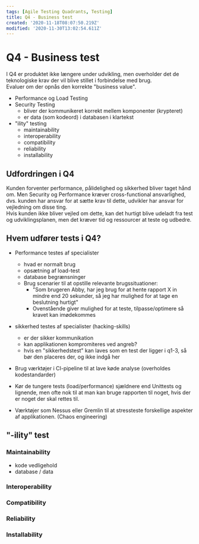 ```yaml
---
tags: [Agile Testing Quadrants, Testing]
title: Q4 - Business test
created: '2020-11-18T08:07:50.219Z'
modified: '2020-11-30T13:02:54.611Z'
---
```


# Q4 - Business test
I Q4 er produktet ikke længere under udvikling, men overholder det de teknologiske krav der vil blive stillet i forbindelse med brug.  
Evaluer om der opnås den korrekte "business value".
- Performance og Load Testing
- Security Testing
  - bliver der kommunikeret korrekt mellem komponenter (krypteret)
  - er data (som kodeord) i databasen i klartekst
- "ility" testing
  - maintainability
  - interoperability
  - compatibility
  - reliability
  - installability

## Udfordringen i Q4
Kunden forventer performance, pålidelighed og sikkerhed bliver taget hånd om. Men 
Security og Performance kræver cross-functional ansvarlighed, dvs. kunden har ansvar for at sætte krav til dette, udvikler har ansvar for vejledning om disse ting.  
Hvis kunden ikke bliver vejled om dette, kan det hurtigt blive udeladt fra test og udviklingsplanen, men det kræver tid og ressourcer at teste og udbedre.

## Hvem udfører tests i Q4?
- Performance testes af specialister
  - hvad er normalt brug
  - opsætning af load-test
  - database begrænsninger
  - Brug scenarier til at opstille relevante brugssituationer:
    - "Som brugeren Abby, har jeg brug for at hente rapport X in mindre end 20 sekunder, så jeg har mulighed for at tage en beslutning hurtigt"
    - Ovenstående giver mulighed for at teste, tilpasse/optimere så kravet kan imødekommes

- sikkerhed testes af specialister (hacking-skills)
  - er der sikker kommunikation
  - kan applikationen kompromiteres ved angreb?
  - hvis en "sikkerhedstest" kan laves som en test der ligger i q1-3, så bør den placeres der, og ikke indgå her  
  
- Brug værktøjer i CI-pipeline til at lave køde analyse (overholdes kodestandarder)
- Kør de tungere tests (load/performance) sjældnere end Unittests og lignende, men ofte nok til at man kan bruge rapporten til noget, hvis der er noget der skal rettes til.

- Værktøjer som Nessus eller Gremlin til at stressteste forskellige aspekter af applikationen. (Chaos engineering)

## "-ility" test
### Maintainability
- kode vedligehold
- database / data

### Interoperability

### Compatibility

### Reliability

### Installability



